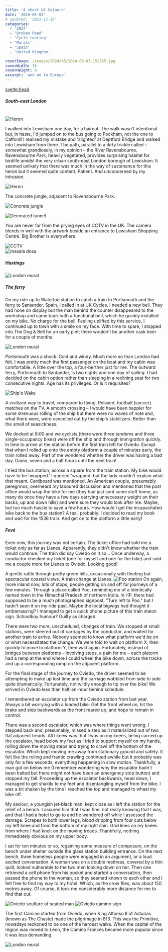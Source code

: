 ```yaml
---
title: 'A short UK Sojourn'
date: '2024-05-03'
# updated: '2023-12-16'
categories:
  - '2024'
  - 'Broken Road'
  - 'Cycle touring'
  - 'Murals'
  - 'Spain'
  - 'United Kingdom'

coverImage: /images/2024/05/2024-05-03-152325.jpg
coverWidth: 16
coverHeight: 9
excerpt: 'and on to Europe'
---
```


<script>
	import Callout from '$lib/components/Callout.svelte'
  import Img from '$lib/components/Img.svelte'
</script>

<svelte:head>

<title>2024 Europe</title>
</svelte:head>

<section class="card">

<h5>South-east London</h5>
<br/>
<Img
  src="/images/2024/04/2024-04-27-204830.jpg"
  alt="Heron"    
/>

<p>I walked into Lewisham one day, for a haircut. The walk wasn't intentional but, in haste, I'd jumped on to the bus going to Peckham, not the one to Catford! I realised my mistake and 'alighted' at Deptford Bridge and walked into Lewisham from there. The path, parallel to a dirty trickle called &ndash; somewhat grandiosely, in my opinion &ndash; the River Ravensbourne. Ravensbourne Park, heavily vegetated, provides surprising habitat for birdlife amidst the very urban south-east London borough of Lewisham. It seemed unlikely that there was much in the way of sustenance for this heron but it seemed quite content. Patient. And unconcerned by my intrusion.</p>

<Img
  src="/images/2024/04/2024-04-27-204857.jpg"
  alt="Heron"    
/>

<p>The concrete jungle, adjacent to Ravensbourne Park.</p>

<Img
  src="/images/2024/04/2024-04-27-205907.jpg"
  alt="Concrete jungle"    
/>

<Img
  src="/images/2024/04/2024-04-27-205943.jpg"
  alt="Decorated tunnel"    
/>

<p>You are never far from the prying eyes of CCTV in the UK. The camera blends in well with the artwork beside an entrance to Lewisham Shopping Centre. Big Brother is everywhere.</p>
<Img
  src="/images/2024/04/2024-04-27-211051.jpg"
  alt="CCTV" 
  caption="Spot the CCTV!"   
/>

<div class="w-80">
  <Img
      src="/images/2024/04/2024-04-17-135049-phone.jpg"
      alt="masala dosa" 
      caption="You can get good masala dosa in Lewisham!"
    />
</div>

</section>

<section class="card">
<h5>Hastings</h5>
  <Img
    src="/images/2024/05/2024-05-02-125643.jpg"
    alt="London mural" 
    caption="A pleasant mural on the ride up to Waterloo Station"
  />

</section>

<section class="card">

<h5>The ferry</h5>

<p>On my ride up to Waterloo station to catch a train to Portsmouth and the ferry to Santander, Spain, I called in at UK Cycles. I needed a new bell. They had none on display but the man behind the counter disappeared to the workshop and came back with a functional bell, which he quickly installed on my bike. No charge for the bell. Feeling uplifted by this service, I continued up to town with a smile on my face. With time to spare, I stopped into The Dog & Bell for an early pint; there wouldn't be another cask beer for a couple of months.</p>

<div class="w-90">
  <Img
    src="/images/2024/05/2024-05-02-125643.jpg"
    alt="London mural" 
    caption="A pleasant mural on the ride up to Waterloo Station"
  />  
</div>

<p>Portsmouth was a shock. Cold and windy. Much more so than London had felt. I was pretty much the first passenger on the boat and my cabin was comfortable. A little over the top, a four-berther just for me. The outward ferry, Portsmouth to Santander, is two nights and one day of sailing. I had decided on the cabin option rather than sleeping in a reclining seat for two consecutive nights. Age has its privileges. Or is it requisites?</p>
<Img
  src="/images/2024/05/2024-05-03-152325.jpg"
  alt="Ship's Wake"  
/>

<p>A civilized way to travel, compared to flying. Relaxed, football (soccer) matches on the TV. A smooth crossing &ndash; I would have been happier for some strenuous rolling of the ship but there were no waves of note and, what there were, were cancelled out by the ship's stabilizers. Better than the smell of seasickness.</p>

<p>We docked at 8:00 and we cyclists (there were three tandems and three single-occupancy bikes) were off the ship and through immigration quickly. In time to arrive at the station before the first train left for Oviedo. Except that when I rolled up onto the empty platform a couple of minutes early, the train rolled away. Part of me wondered whether the driver was having a bad day. Damn, seven and a half hours until the next train!</p>

<p>I tried the bus station, across a square from the train station. My bike would have to  be 'wrapped.' I queried 'wrapped' but the lady couldn't explain what that meant. Cardboard was mentioned. An American couple, presumably peregrinos, overheard my laboured discussion and mentioned that the post office would wrap the bike for me (they had just sent some stuff home, as many do once they have a few days carrying unnecessary weight on their backs, up and down hills) and were sure they would look after me. Maybe, but too much hassle to save a few hours. How would I get the incapacitated bike back to the bus station? A taxi, probably. I decided to read my book and wait for the 1536 train. And get on to the platform a little early!</p>

</section>
<section class="card">
<h5>Fev&eacute;</h5>

<p>Even now, this journey was not certain. The ticket office had sold me a ticket only as far as Llanes. Apparently, they didn't know whether the train would continue. The train did say Oviedo on it so... Once underway, a conductor checked my ticket (one for myself and one for the bike) and sold me a couple more for Llanes to Oviedo. Looking good!</p>

<p>A gentle rattle through pretty green hills, occasionally with fleeting but spectacular coastal views. A train change at Llanes.

<span class="fr-40">
  <Img
    src="/images/2024/05/2024-05-04-183030-phone.jpg"
    alt="Poo station"  
  />
</span>
On again, more inland now, lots of stops, people getting on and off for journeys of a few minutes. Through a place called Poo, reminding me of a identically named town in the Himachal Pradesh of northern India. In HP, there had supposed to be a much photographed signpost, "Turn left to Poo," but I hadn't seen it on my ride past. Maybe the local bigwigs had thought it embarrassing? I managed to get a quick phone picture of this train staion sign. Schoolboy humour? Guilty as charged.</p>

<p>There were two more, unscheduled, changes of train. We stopped at small stations, were steered out of carriages by the conductor, and waited for another train to arrive. Nobody seemed to know what platform we'd be on or what necessitated the change. We were told to wait on platform X, then quickly to move to platform Y, then wait again. Fortunately, instead of bridges between platforms &ndash; involving steps, a pain for me &ndash; each platorm had a ramp at the end where I could wheel the bike down, across the tracks and up a corresponding ramp on the adjacent platform.</p>

<p>For the final stage of the journey to Oviedo, the driver seemed to be attempting to make up lost time and the carriage wobbled from side to side quite dramatically. Fortunately, not wildly enough to tip over the bike! We arrived in Oviedo less than half-an-hour behind schedule.</p>

<p>I remembered an escalator up from the Oviedo station from last year. Always a bit worrying with a loaded bike. Get the front wheel on, hit the brake and step backwards as the front reared up, and hope to remain in control. 
</p>
<p>There was a second escalator, which was where things went wrong. I stepped back and, presumably, missed a step as it materialized out of two flat adjacent treads. All I knew was that I was on my knees, being carried up the escalator, head below my feet as I tried to support myself on my hands, rolling down the moving steps and trying to crawl off the bottom of the escalator. Which kept moving me away from stationary ground and safety. It felt like the rolling and frantic crawling continued awhile but it probably was only for a few seconds, everything happening in slow motion. Thankfully, a man got on below me (I remember wondering why the escalator hadn't been halted but there might not have been an emergency stop button) and stopped my fall. Proceeding up the escalator backwards, head down, I managed to get shakily to my feet and disentangling myself from the bike. I was a bit shaken by the time I reached the top and managed to wheel my bike off.</p>

<p>My saviour, a youngish jet-black man, kept close as I left the station for the relief of a bench. I assured him that I was fine, not really knowing that I was, and that I had a hotel to go to and he wandered off while I assessed the damage. Scrapes to both lower legs, blood dripping from four cuts below my left knee and from the bottom of my right shin. Grid lines on my knees from where I had knelt on the moving treads. Thankfully, nothing immediately obvious on my upper body. </p>

<p>I sat for ten minutes or so, regaining some measure of composure, on the bench under shelter outside the glass station building entrance. On the next bench, three homeless people were engaged in an argument, or a loud excited conversation. A woman was on a double mattress, covered by a thin quilt, looked vulnerable to the two men looking down on her. Then one retrieved a cell phone from his pocket and started a conversation, then passed the phone to the woman, so they seemed known to each other and I felt free to find my way to my hotel. Which, as the crow flies, was about 150 metres away. Of course, it took me considerably more distance for me to find that out.</p>

</section>
<section class="card">

<Img
  src="/images/2024/05/2024-05-05-161427.jpg"
  alt="Oviedo sculture of seated man"  
/>
<Img
  src="/images/2024/05/2024-05-05-165729.jpg"
  alt="Oviedo camino sign"  
/>

<p>The first Camino started from Oviedo, when King Alfonso II of Asturias (known as The Chaste) made the pilgrimage in 813. This was the Primitivo, nowadays reckoned to be one of the hardest walks. When the capital of the region was moved to L&eacute;on, the Camino Franc&eacute;s became more popular since it was less demanding.</p>

<Img
  src="/images/2024/05/2024-05-05-170326.jpg"
  alt="London mural"  
/>

</section>
